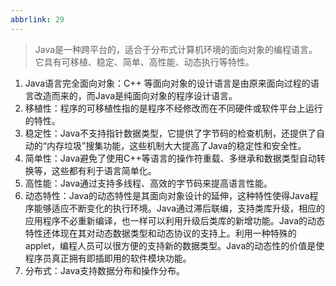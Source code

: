 ```yaml
---
abbrlink: 29
---
```

> Java是一种跨平台的，适合于分布式计算机环境的面向对象的编程语言。它具有可移植、稳定、简单、高性能、动态执行等特性。

1. Java语言完全面向对象：C++ 等面向对象的设计语言是由原来面向过程的语言改造而来的，而Java是纯面向对象的程序设计语言。
1. 移植性：程序的可移植性指的是程序不经修改而在不同硬件或软件平台上运行的特性。
1. 稳定性：Java不支持指针数据类型，它提供了字节码的检查机制，还提供了自动的“内存垃圾”搜集功能，这些机制大大提高了Java的稳定性和安全性。
1. 简单性：Java避免了使用C++等语言的操作符重载、多继承和数据类型自动转换等，这些都有利于语言简单化。
1. 高性能：Java通过支持多线程、高效的字节码来提高语言性能。
1. 动态特性：Java的动态特性是其面向对象设计的延伸，这种特性使得Java程序能够适应不断变化的执行环境。Java通过滞后联编，支持类库升级，相应的应用程序不必重新编译，也一样可以利用升级后类库的新增功能。Java的动态特性还体现在其对动态数据类型和动态协议的支持上。利用一种特殊的applet，编程人员可以很方便的支持新的数据类型。Java的动态性的价值是使程序员真正拥有即插即用的软件模块功能。
1. 分布式：Java支持数据分布和操作分布。





